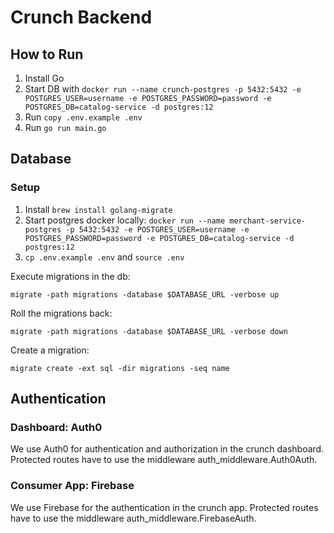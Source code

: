 # Crunch Backend

## How to Run

1. Install Go
2. Start DB with `docker run --name crunch-postgres -p 5432:5432 -e POSTGRES_USER=username -e POSTGRES_PASSWORD=password -e POSTGRES_DB=catalog-service -d postgres:12`
3. Run `copy .env.example .env`
4. Run `go run main.go`

## Database

### Setup

1. Install `brew install golang-migrate`
2. Start postgres docker locally: `docker run --name merchant-service-postgres -p 5432:5432 -e POSTGRES_USER=username -e POSTGRES_PASSWORD=password -e POSTGRES_DB=catalog-service -d postgres:12`
3. `cp .env.example .env` and `source .env`

Execute migrations in the db:

`migrate -path migrations -database $DATABASE_URL -verbose up`

Roll the migrations back:

`migrate -path migrations -database $DATABASE_URL -verbose down`

Create a migration:

`migrate create -ext sql -dir migrations -seq name`

## Authentication

### Dashboard: Auth0

We use Auth0 for authentication and authorization in the crunch dashboard. Protected routes have to use the middleware auth_middleware.Auth0Auth. 

### Consumer App: Firebase

We use Firebase for the authentication in the crunch app. Protected routes have to use the middleware auth_middleware.FirebaseAuth. 